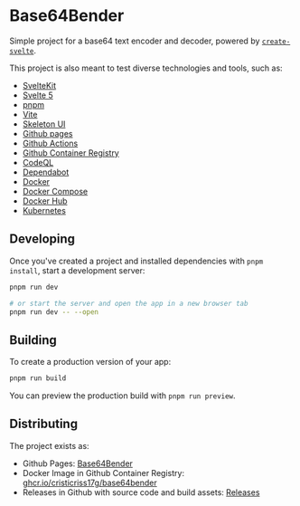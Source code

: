# Base64Bender

Simple project for a base64 text encoder and decoder, powered by [`create-svelte`](https://github.com/sveltejs/kit/tree/master/packages/create-svelte).

This project is also meant to test diverse technologies and tools, such as:

- [SvelteKit](https://kit.svelte.dev/)
- [Svelte 5](https://svelte.dev/)
- [pnpm](https://pnpm.io/)
- [Vite](https://vitejs.dev/)
- [Skeleton UI](https://www.skeleton.dev/)
- [Github pages](https://pages.github.com/)
- [Github Actions](https://github.com/features/actions)
- [Github Container Registry](https://ghcr.io/)
- [CodeQL](https://securitylab.github.com/tools/codeql)
- [Dependabot](https://github.com/dependabot)
- [Docker](https://www.docker.com/)
- [Docker Compose](https://docs.docker.com/compose/)
- [Docker Hub](https://hub.docker.com/)
- [Kubernetes](https://kubernetes.io/)

## Developing

Once you've created a project and installed dependencies with `pnpm install`, start a development server:

```bash
pnpm run dev

# or start the server and open the app in a new browser tab
pnpm run dev -- --open
```

## Building

To create a production version of your app:

```bash
pnpm run build
```

You can preview the production build with `pnpm run preview`.

## Distributing

The project exists as:

- Github Pages: [Base64Bender](https://cristicriss17g.github.io/Base64Bender/)
- Docker Image in Github Container Registry: [ghcr.io/cristicriss17g/base64bender](https://ghcr.io/cristicriss17g/base64bender)
- Releases in Github with source code and build assets: [Releases](https://github.com/CristiCriss17G/Base64Bender/releases)
